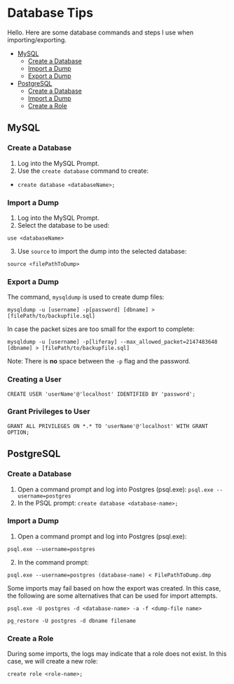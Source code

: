 Database Tips
====
Hello.  Here are some database commands and steps I use when importing/exporting.

- [MySQL](#mysql)
  * [Create a Database](#create-a-database)
  * [Import a Dump](#import-a-dump)
  * [Export a Dump](#export-a-dump)
- [PostgreSQL](#postgresql)
  * [Create a Database](#create-a-database-1)
  * [Import a Dump](#import-a-dump-1)
  * [Create a Role](#create-a-role)

MySQL
-----
### Create a Database
1. Log into the MySQL Prompt.
2. Use the `create database` command to create:
* `create database <databaseName>;`

### Import a Dump

1. Log into the MySQL Prompt.
2. Select the database to be used:

`use <databaseName>`

3. Use `source` to import the dump into the selected database:

`source <filePathToDump>`

### Export a Dump
The command, `mysqldump` is used to create dump files:

`mysqldump -u [username] -p[password] [dbname] > [filePath/to/backupfile.sql]`

In case the packet sizes are too small for the export to complete:

`mysqldump -u [username] -p[liferay] --max_allowed_packet=2147483648 [dbname] > [filePath/to/backupfile.sql]`

Note: There is **no** space between the `-p` flag and the password.

### Creating a User
`CREATE USER 'userName'@'localhost' IDENTIFIED BY 'password';`

### Grant Privileges to User
`GRANT ALL PRIVILEGES ON *.* TO 'userName'@'localhost' WITH GRANT OPTION;`


PostgreSQL
-----

### Create a Database
1. Open a command prompt and log into Postgres (psql.exe):
`psql.exe --username=postgres`
2. In the PSQL prompt:
`create database <database-name>;`

### Import a Dump
1. Open a command prompt and log into Postgres (psql.exe):

`psql.exe --username=postgres`

2. In the command prompt:

`psql.exe --username=postgres (database-name) < FilePathToDump.dmp`

Some imports may fail based on how the export was created.  In this case, the following are some alternatives that can be used for import attempts.

```
psql.exe -U postgres -d <database-name> -a -f <dump-file name>

pg_restore -U postgres -d dbname filename
```

### Create a Role
During some imports, the logs may indicate that a role does not exist.  In this case, we will create a new role:

`create role <role-name>;`
